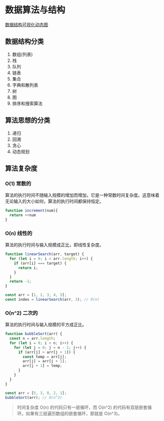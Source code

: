 # 数据算法与结构

[数据结构可视化动态图](https://visualgo.net/zh)

## 数据结构分类

1. 数组(列表)
2. 栈
3. 队列
4. 链表
5. 集合
6. 字典和散列表
7. 树
8. 图
9. 排序和搜索算法

## 算法思想的分类

1. 递归
2. 回溯
3. 贪⼼
4. 动态规划

## 算法复杂度

### O(1) 常数的

算法的执行时间不随输入规模的增加而增加，它是一种常数时间复杂度。这意味着无论输入的大小如何，算法的执行时间都保持恒定。

```js
function increment(num){
  return ++num
}
```

### O(n) 线性的

算法的执行时间与输入规模成正比，即线性复杂度。

```js
function linearSearch(arr, target) {
  for (let i = 0; i < arr.length; i++) {
    if (arr[i] === target) {
      return i;
    }
  }
  return -1;
}

const arr = [1, 2, 3, 4, 5];
const index = linearSearch(arr, 3); // O(n)
```

### O(n^2) 二次的

算法的执行时间与输入规模的平方成正比。

```js
function bubbleSort(arr) {
  const n = arr.length;
  for (let i = 0; i < n; i++) {
    for (let j = 0; j < n - 1; j++) {
      if (arr[j] > arr[j + 1]) {
        const temp = arr[j];
        arr[j] = arr[j + 1];
        arr[j + 1] = temp;
      }
    }
  }
}

const arr = [5, 3, 8, 2, 1];
bubbleSort(arr); // O(n^2)
```

>时间复杂度 O(n) 的代码只有一层循环，而 O(n^2) 的代码有双层嵌套循环。如果有三层遍历数组的嵌套循环，那就是 O(n^3)。






